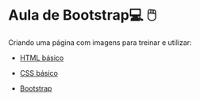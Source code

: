 # Aula de Bootstrap:computer: :computer_mouse:

Criando uma página com imagens para treinar e utilizar:

* [HTML básico](https://www.w3schools.com/html/)

* [CSS básico](https://www.w3schools.com/html/)

* [Bootstrap](https://www.w3schools.com/html/)

  


